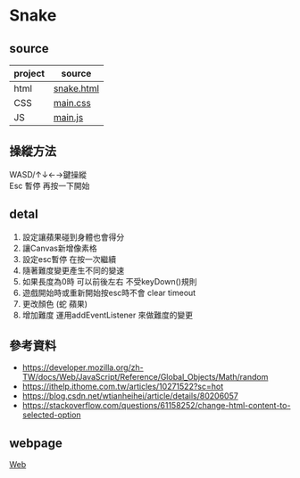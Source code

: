 # Snake

## source
| project | source |
| --- | --- |
| html | [snake.html](https://github.com/shain120/wp/blob/master/html/midterm/snake.html) |
| CSS | [main.css](https://github.com/shain120/wp/blob/master/html/midterm/main.css) |
| JS | [main.js](https://github.com/shain120/wp/blob/master/html/midterm/main.js) |
## 操縱方法
WASD/↑↓←→鍵操縱  
Esc 暫停 再按一下開始
## detal
1. 設定讓蘋果碰到身體也會得分
2. 讓Canvas新增像素格
3. 設定esc暫停 在按一次繼續
4. 隨著難度變更產生不同的變速
5. 如果長度為0時 可以前後左右 不受keyDown()規則
6. 遊戲開始時或重新開始按esc時不會 clear timeout
7. 更改顏色 (蛇 蘋果)
8. 增加難度 運用addEventListener 來做難度的變更
## 參考資料
* https://developer.mozilla.org/zh-TW/docs/Web/JavaScript/Reference/Global_Objects/Math/random
* https://ithelp.ithome.com.tw/articles/10271522?sc=hot
* https://blog.csdn.net/wtianheihei/article/details/80206057
* https://stackoverflow.com/questions/61158252/change-html-content-to-selected-option
## webpage
[Web](https://shain120.github.io/wp/html/midterm/snake.html)

